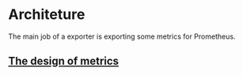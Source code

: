 # Architeture

The main job of a exporter is exporting some metrics for Prometheus. 
## [The design of metrics](https://github.com/kaiakz/feilong_exporter/blob/master/Documentation/design_of_metrics.md)

